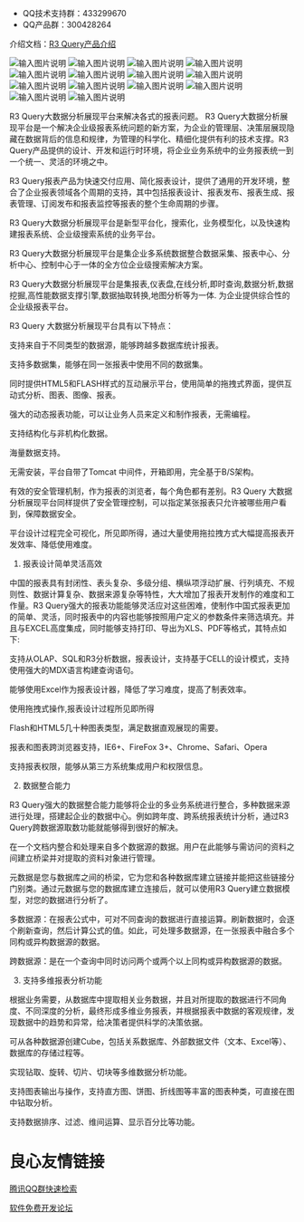 

- QQ技术支持群：433299670
- QQ产品群：300428264


介绍文档：[R3 Query产品介绍](http://ts.whytouch.com/browse.php?url=28edcfadba1d057de514c0dd77cb4d2f&tt=R3.ppt)

![输入图片说明](http://git.oschina.net/uploads/images/2015/1222/231024_21916c98_397446.jpeg "在这里输入图片标题")
![输入图片说明](http://git.oschina.net/uploads/images/2015/1222/231033_88fe2b12_397446.jpeg "在这里输入图片标题")
![输入图片说明](http://git.oschina.net/uploads/images/2015/1222/231041_e2f4fd6c_397446.jpeg "在这里输入图片标题")
![输入图片说明](http://git.oschina.net/uploads/images/2015/1222/231051_e7bcdac0_397446.jpeg "在这里输入图片标题")
![输入图片说明](http://git.oschina.net/uploads/images/2015/1222/231058_a9bcff5e_397446.jpeg "在这里输入图片标题")
![输入图片说明](http://git.oschina.net/uploads/images/2015/1222/231105_5e4b7fff_397446.jpeg "在这里输入图片标题")
![输入图片说明](http://git.oschina.net/uploads/images/2015/1222/231112_2c2a9559_397446.jpeg "在这里输入图片标题")
![输入图片说明](http://git.oschina.net/uploads/images/2015/1222/231121_72d3460b_397446.jpeg "在这里输入图片标题")
![输入图片说明](http://git.oschina.net/uploads/images/2015/1222/231127_4e31dff3_397446.jpeg "在这里输入图片标题")
![输入图片说明](http://git.oschina.net/uploads/images/2015/1222/231134_9a9bce7d_397446.jpeg "在这里输入图片标题")
![输入图片说明](http://git.oschina.net/uploads/images/2015/1222/231142_e2546362_397446.jpeg "在这里输入图片标题")
![输入图片说明](http://git.oschina.net/uploads/images/2015/1222/231148_062c0a51_397446.jpeg "在这里输入图片标题")
![输入图片说明](http://git.oschina.net/uploads/images/2015/1222/231157_3d7c54c5_397446.jpeg "在这里输入图片标题")
![输入图片说明](http://git.oschina.net/uploads/images/2015/1222/231514_1937783e_397446.jpeg "在这里输入图片标题")

R3 Query大数据分析展现平台来解决各式的报表问题。 R3 Query大数据分析展现平台是一个解决企业级报表系统问题的新方案，为企业的管理层、决策层展现隐藏在数据背后的信息和规律，为管理的科学化、精细化提供有利的技术支撑。R3 Query产品提供的设计、开发和运行时环境，将企业业务系统中的业务报表统一到一个统一、灵活的环境之中。



 R3 Query报表产品为快速交付应用、简化报表设计，提供了通用的开发环境，整合了企业报表领域各个周期的支持，其中包括报表设计、报表发布、报表生成、报表管理、订阅发布和报表监控等报表的整个生命周期的步骤。
 
 R3 Query大数据分析展现平台是新型平台化，搜索化，业务模型化，以及快速构建报表系统、企业级搜索系统的业务平台。
 
 R3 Query大数据分析展现平台是集企业多系统数据整合数据采集、报表中心、分析中心、控制中心于一体的全方位企业级搜索解决方案。
 
 R3 Query大数据分析展现平台是集报表,仪表盘,在线分析,即时查询,数据分析,数据挖掘,高性能数据支撑引擎,数据抽取转换,地图分析等为一体. 为企业提供综合性的企业级报表平台。

R3 Query 大数据分析展现平台具有以下特点：



  支持来自于不同类型的数据源，能够跨越多数据库统计报表。
 
  支持多数据集，能够在同一张报表中使用不同的数据集。
 
  同时提供HTML5和FLASH样式的互动展示平台，使用简单的拖拽式界面，提供互动式分析、图表、图像、报表。
 
  强大的动态报表功能，可以让业务人员来定义和制作报表，无需编程。
 
  支持结构化与非机构化数据。
 
  海量数据支持。
 
  无需安装，平台自带了Tomcat 中间件，开箱即用，完全基于B/S架构。
 
  有效的安全管理机制，作为报表的浏览者，每个角色都有差别。R3 Query 大数据分析展现平台同样提供了安全管理控制，可以指定某张报表只允许被哪些用户看到，保障数据安全。

平台设计过程完全可视化，所见即所得，通过大量使用拖拉拽方式大幅提高报表开发效率、降低使用难度。

 

1. 报表设计简单灵活高效

 

中国的报表具有封闭性、表头复杂、多级分组、横纵项浮动扩展、行列填充、不规则性、数据计算复杂、数据来源复杂等特性，大大增加了报表开发制作的难度和工作量。R3 Query强大的报表功能能够灵活应对这些困难，使制作中国式报表更加的简单、灵活，同时报表中的内容也能够按照用户定义的参数条件来筛选填充。并且与EXCEL高度集成，同时能够支持打印、导出为XLS、PDF等格式，其特点如下:

 支持从OLAP、SQL和R3分析数据，报表设计，支持基于CELL的设计模式，支持使用强大的MDX语言构建查询语句。 

 能够使用Excel作为报表设计器，降低了学习难度，提高了制表效率。

 使用拖拽式操作,报表设计过程所见即所得

 Flash和HTML5几十种图表类型，满足数据直观展现的需要。

 报表和图表跨浏览器支持，IE6+、FireFox 3+、Chrome、Safari、Opera

 支持报表权限，能够从第三方系统集成用户和权限信息。

2. 数据整合能力

R3 Query强大的数据整合能力能够将企业的多业务系统进行整合，多种数据来源进行处理，搭建起企业的数据中心。例如跨年度、跨系统报表统计分析，通过R3 Query跨数据源取数功能就能够得到很好的解决。

在一个文档内整合和处理来自多个数据源的数据。用户在此能够与需访问的资料之间建立桥梁并对提取的资料对象进行管理。

元数据是您与数据库之间的桥梁，它为您和各种数据库建立链接并能把这些链接分门别类。通过元数据与您的数据库建立连接后，就可以使用R3 Query建立数据模型，对您的数据进行分析了。

多数据源：在报表公式中，可对不同查询的数据进行直接运算。刷新数据时，会逐个刷新查询，然后计算公式的值。如此，可处理多数据源，在一张报表中融合多个同构或异构数据源的数据。

跨数据源：是在一个查询中同时访问两个或两个以上同构或异构数据源的数据。

3. 支持多维报表分析功能

根据业务需要，从数据库中提取相关业务数据，并且对所提取的数据进行不同角度、不同深度的分析，最终形成多维业务报表，并根据报表中数据的客观规律，发现数据中的趋势和异常，给决策者提供科学的决策依据。

 可从各种数据源创建Cube，包括关系数据库、外部数据文件（文本、Excel等）、数据库的存储过程等。

 实现钻取、旋转、切片、切块等多维数据分析功能。

 支持图表输出与操作，支持直方图、饼图、折线图等丰富的图表种类，可直接在图中钻取分析。

 支持数据排序、过滤、维间运算、显示百分比等功能。

 # 良心友情链接

[腾讯QQ群快速检索](http://u.720life.cn/s/8cf73f7c)

[软件免费开发论坛](http://u.720life.cn/s/bbb01dc0)
